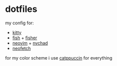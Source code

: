 # dotfiles

my config for:
- [kitty](https://github.com/kovidgoyal/kitty)
- [fish](https://github.com/fish-shell/fish-shell) + [fisher](https://github.com/jorgebucaran/fisher)
- [neovim](https://github.com/neovim/neovim) + [nvchad](https://github.com/NvChad/NvChad)
- [neofetch](https://github.com/dylanaraps/neofetch)

for my color scheme i use [catppuccin](https://github.com/catppuccin/catppuccin) for everything
